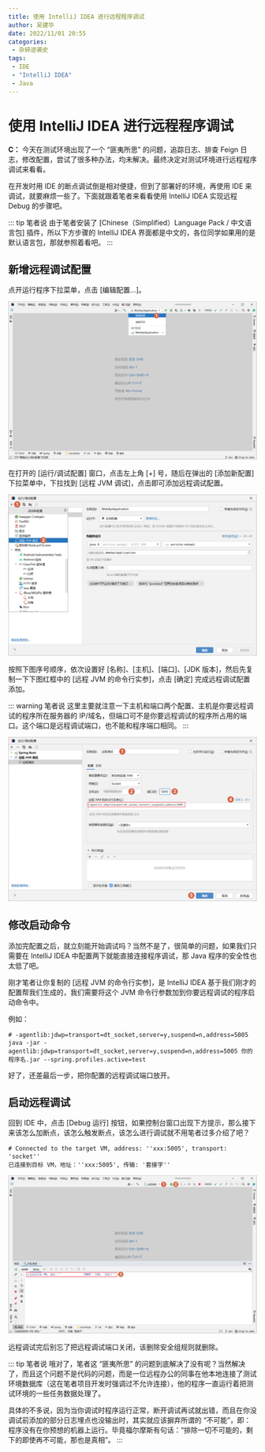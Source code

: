 ```yaml
---
title: 使用 IntelliJ IDEA 进行远程程序调试
author: 吴建华
date: 2022/11/01 20:55
categories:
 - 杂碎逆袭史
tags:
 - IDE
 - "IntelliJ IDEA"
 - Java
---
```


# 使用 IntelliJ IDEA 进行远程程序调试

**C：** 今天在测试环境出现了一个 “匪夷所思” 的问题，追踪日志、排查 Feign 日志，修改配置，尝试了很多种办法，均未解决。最终决定对测试环境进行远程程序调试来看看。

在开发时用 IDE 的断点调试倒是相对便捷，但到了部署好的环境，再使用 IDE 来调试，就要麻烦一些了。下面就跟着笔者来看看使用 IntelliJ IDEA 实现远程 Debug 的步骤吧。

<!-- more-->

::: tip 笔者说
由于笔者安装了 [Chinese（Simplified）Language Pack / 中文语言包] 插件，所以下方步骤的 IntelliJ IDEA 界面都是中文的，各位同学如果用的是默认语言包，那就参照着看吧。
:::

## 新增远程调试配置

点开运行程序下拉菜单，点击 [编辑配置...]。

![202211012021157](../../../../../public/img/2022/11/01/202211012021157.png)

在打开的 [运行/调试配置] 窗口，点击左上角 [+] 号，随后在弹出的 [添加新配置] 下拉菜单中，下拉找到 [远程 JVM 调试]，点击即可添加远程调试配置。

![202211012022122](../../../../../public/img/2022/11/01/202211012022122.png)

按照下图序号顺序，依次设置好 [名称]、[主机]、[端口]、[JDK 版本]，然后先复制一下下图红框中的 [远程 JVM 的命令行实参]，点击 [确定] 完成远程调试配置添加。

::: warning 笔者说
这里主要就注意一下主机和端口两个配置、主机是你要远程调试的程序所在服务器的 IP/域名，但端口可不是你要远程调试的程序所占用的端口。这个端口是远程调试端口，也不能和程序端口相同。
:::

![202211012022222](../../../../../public/img/2022/11/01/202211012022222.png)

## 修改启动命令

添加完配置之后，就立刻能开始调试吗？当然不是了，很简单的问题，如果我们只需要在 IntelliJ IDEA 中配置两下就能直接连接程序调试，那 Java 程序的安全性也太低了吧。

刚才笔者让你复制的 [远程 JVM 的命令行实参]，是 IntelliJ IDEA 基于我们刚才的配置帮我们生成的，我们需要将这个 JVM 命令行参数加到你要远程调试的程序启动命令中。

例如：

```shell
# -agentlib:jdwp=transport=dt_socket,server=y,suspend=n,address=5005
java -jar -agentlib:jdwp=transport=dt_socket,server=y,suspend=n,address=5005 你的程序名.jar --spring.profiles.active=test
```

好了，还差最后一步，把你配置的远程调试端口放开。

## 启动远程调试

回到 IDE 中，点击 [Debug 运行] 按钮，如果控制台窗口出现下方提示，那么接下来该怎么加断点，该怎么触发断点，该怎么进行调试就不用笔者过多介绍了吧？

```shell
# Connected to the target VM, address: ''xxx:5005', transport: 'socket''
已连接到目标 VM，地址：''xxx:5005', 传输: '套接字''
```

![202211012025211](../../../../../public/img/2022/11/01/202211012025211.png)

远程调试完后别忘了把远程调试端口关闭，该删除安全组规则就删除。

::: tip 笔者说
哦对了，笔者这 “匪夷所思” 的问题到底解决了没有呢？当然解决了，而且这个问题不是代码的问题，而是一位远程办公的同事在他本地连接了测试环境数据库（这在笔者项目开发时强调过不允许连接），他的程序一直运行着把测试环境的一些任务数据处理了。  

具体的不多说，因为当你调试时程序运行正常，断开调试再试就出错，而且在你没调试前添加的部分日志埋点也没输出时，其实就应该摒弃所谓的 “不可能”，即：程序没有在你预想的机器上运行。毕竟福尔摩斯有句话：“排除一切不可能的，剩下的即使再不可能，那也是真相”。
:::
